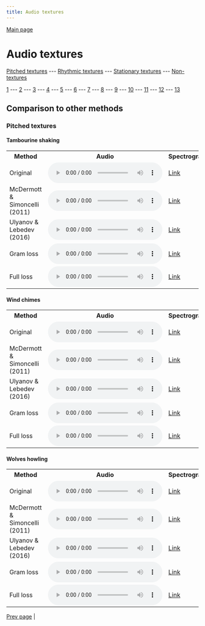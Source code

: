 ```yaml
---
title: Audio textures
---
```


[Main page](README.md)

# Audio textures

[Pitched textures](/pitched_textures/1/index.md) --- [Rhythmic textures](/rhythmic_textures/1/index.md) --- [Stationary textures](/stationary_textures/1/index.md) --- [Non-textures](/non_textures/1/index.md)

[1](pitched_textures/1/index.md) --- [2](pitched_textures/2/index.md) --- [3](pitched_textures/3/index.md) --- [4](pitched_textures/4/index.md) --- [5](pitched_textures/5/index.md) --- [6](pitched_textures/6/index.md) --- [7](pitched_textures/7/index.md) --- [8](pitched_textures/8/index.md) --- [9](pitched_textures/9/index.md) --- [10](pitched_textures/10/index.md) --- [11](pitched_textures/11/index.md) --- [12](pitched_textures/12/index.md) --- [13](pitched_textures/13/index.md)

## Comparison to other methods

### Pitched textures

#### Tambourine shaking

<center>
<table>

<tr>
  <th>Method</th>
  <th>Audio</th>
  <th>Spectrogram</th>
</tr>

<tr>
<td>Original</td>
<td>
  <audio controls>
    <source src="/assets/baselines/original/Tambourine_shaking.ogg">
    <source src="/assets/baselines/original/Tambourine_shaking.mp3">
    <source src="/assets/baselines/original/Tambourine_shaking.wav">
  </audio>
</td>
<td>
  <a href="/assets/baselines/original/Tambourine_shaking.png">Link</a>
</td>
</tr>

<tr>
<td>McDermott & Simoncelli (2011)</td>
<td>
  <audio controls>
    <source src="/assets/baselines/mcdermott/Tambourine_shaking.ogg">
    <source src="/assets/baselines/mcdermott/Tambourine_shaking.mp3">
    <source src="/assets/baselines/mcdermott/Tambourine_shaking.wav">
  </audio>
</td>
<td>
  <a href="/assets/baselines/mcdermott/Tambourine_shaking.png">Link</a>
</td>
</tr>

<tr>
<td>Ulyanov & Lebedev (2016)</td>
<td>
  <audio controls>
    <source src="/assets/baselines/ulyanov/Tambourine_shaking.ogg">
    <source src="/assets/baselines/ulyanov/Tambourine_shaking.mp3">
    <source src="/assets/baselines/ulyanov/Tambourine_shaking.wav">
  </audio>
</td>
<td>
  <a href="/assets/baselines/ulyanov/Tambourine_shaking.png">Link</a>
</td>
</tr>

<tr>
<td>Gram loss</td>
<td>
  <audio controls>
    <source src="/assets/baselines/gram/Tambourine_shaking.ogg">
    <source src="/assets/baselines/gram/Tambourine_shaking.mp3">
    <source src="/assets/baselines/gram/Tambourine_shaking.wav">
  </audio>
</td>
<td>
  <a href="/assets/baselines/gram/Tambourine_shaking.png">Link</a>
</td>
</tr>

<tr>
<td>Full loss</td>
<td>
  <audio controls>
    <source src="/assets/baselines/full_loss/Tambourine_shaking.ogg">
    <source src="/assets/baselines/full_loss/Tambourine_shaking.mp3">
    <source src="/assets/baselines/full_loss/Tambourine_shaking.wav">
  </audio>
</td>
<td>
  <a href="/assets/baselines/full_loss/Tambourine_shaking.png">Link</a>
</td>
</tr>

</table>
</center>

#### Wind chimes

<center>
<table>

<tr>
  <th>Method</th>
  <th>Audio</th>
  <th>Spectrogram</th>
</tr>

<tr>
<td>Original</td>
<td>
  <audio controls>
    <source src="/assets/baselines/original/Wind_chimes.ogg">
    <source src="/assets/baselines/original/Wind_chimes.mp3">
    <source src="/assets/baselines/original/Wind_chimes.wav">
  </audio>
</td>
<td>
  <a href="/assets/baselines/original/Wind_chimes.png">Link</a>
</td>
</tr>

<tr>
<td>McDermott & Simoncelli (2011)</td>
<td>
  <audio controls>
    <source src="/assets/baselines/mcdermott/Wind_chimes.ogg">
    <source src="/assets/baselines/mcdermott/Wind_chimes.mp3">
    <source src="/assets/baselines/mcdermott/Wind_chimes.wav">
  </audio>
</td>
<td>
  <a href="/assets/baselines/mcdermott/Wind_chimes.png">Link</a>
</td>
</tr>

<tr>
<td>Ulyanov & Lebedev (2016)</td>
<td>
  <audio controls>
    <source src="/assets/baselines/ulyanov/Wind_chimes.ogg">
    <source src="/assets/baselines/ulyanov/Wind_chimes.mp3">
    <source src="/assets/baselines/ulyanov/Wind_chimes.wav">
  </audio>
</td>
<td>
  <a href="/assets/baselines/ulyanov/Wind_chimes.png">Link</a>
</td>
</tr>

<tr>
<td>Gram loss</td>
<td>
  <audio controls>
    <source src="/assets/baselines/gram/Wind_chimes.ogg">
    <source src="/assets/baselines/gram/Wind_chimes.mp3">
    <source src="/assets/baselines/gram/Wind_chimes.wav">
  </audio>
</td>
<td>
  <a href="/assets/baselines/gram/Wind_chimes.png">Link</a>
</td>
</tr>

<tr>
<td>Full loss</td>
<td>
  <audio controls>
    <source src="/assets/baselines/full_loss/Wind_chimes.ogg">
    <source src="/assets/baselines/full_loss/Wind_chimes.mp3">
    <source src="/assets/baselines/full_loss/Wind_chimes.wav">
  </audio>
</td>
<td>
  <a href="/assets/baselines/full_loss/Wind_chimes.png">Link</a>
</td>
</tr>

</table>
</center>

#### Wolves howling

<center>
<table>

<tr>
  <th>Method</th>
  <th>Audio</th>
  <th>Spectrogram</th>
</tr>

<tr>
<td>Original</td>
<td>
  <audio controls>
    <source src="/assets/baselines/original/Wolves_howling.ogg">
    <source src="/assets/baselines/original/Wolves_howling.mp3">
    <source src="/assets/baselines/original/Wolves_howling.wav">
  </audio>
</td>
<td>
  <a href="/assets/baselines/original/Wolves_howling.png">Link</a>
</td>
</tr>

<tr>
<td>McDermott & Simoncelli (2011)</td>
<td>
  <audio controls>
    <source src="/assets/baselines/mcdermott/Wolves_howling.ogg">
    <source src="/assets/baselines/mcdermott/Wolves_howling.mp3">
    <source src="/assets/baselines/mcdermott/Wolves_howling.wav">
  </audio>
</td>
<td>
  <a href="/assets/baselines/mcdermott/Wolves_howling.png">Link</a>
</td>
</tr>

<tr>
<td>Ulyanov & Lebedev (2016)</td>
<td>
  <audio controls>
    <source src="/assets/baselines/ulyanov/Wolves_howling.ogg">
    <source src="/assets/baselines/ulyanov/Wolves_howling.mp3">
    <source src="/assets/baselines/ulyanov/Wolves_howling.wav">
  </audio>
</td>
<td>
  <a href="/assets/baselines/ulyanov/Wolves_howling.png">Link</a>
</td>
</tr>

<tr>
<td>Gram loss</td>
<td>
  <audio controls>
    <source src="/assets/baselines/gram/Wolves_howling.ogg">
    <source src="/assets/baselines/gram/Wolves_howling.mp3">
    <source src="/assets/baselines/gram/Wolves_howling.wav">
  </audio>
</td>
<td>
  <a href="/assets/baselines/gram/Wolves_howling.png">Link</a>
</td>
</tr>

<tr>
<td>Full loss</td>
<td>
  <audio controls>
    <source src="/assets/baselines/full_loss/Wolves_howling.ogg">
    <source src="/assets/baselines/full_loss/Wolves_howling.mp3">
    <source src="/assets/baselines/full_loss/Wolves_howling.wav">
  </audio>
</td>
<td>
  <a href="/assets/baselines/full_loss/Wolves_howling.png">Link</a>
</td>
</tr>

</table>
</center>

[Prev page](/pitched_textures/1/index.md) | 